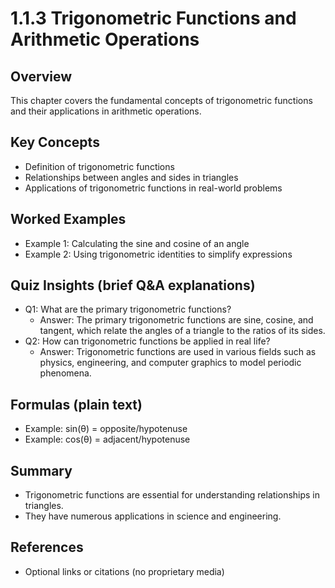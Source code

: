 # 1.1.3 Trigonometric Functions and Arithmetic Operations

## Overview
This chapter covers the fundamental concepts of trigonometric functions and their applications in arithmetic operations.

## Key Concepts
- Definition of trigonometric functions
- Relationships between angles and sides in triangles
- Applications of trigonometric functions in real-world problems

## Worked Examples
- Example 1: Calculating the sine and cosine of an angle
- Example 2: Using trigonometric identities to simplify expressions

## Quiz Insights (brief Q&A explanations)
- Q1: What are the primary trigonometric functions?
  - Answer: The primary trigonometric functions are sine, cosine, and tangent, which relate the angles of a triangle to the ratios of its sides.
- Q2: How can trigonometric functions be applied in real life?
  - Answer: Trigonometric functions are used in various fields such as physics, engineering, and computer graphics to model periodic phenomena.

## Formulas (plain text)
- Example: sin(θ) = opposite/hypotenuse
- Example: cos(θ) = adjacent/hypotenuse

## Summary
- Trigonometric functions are essential for understanding relationships in triangles.
- They have numerous applications in science and engineering.

## References
- Optional links or citations (no proprietary media)
